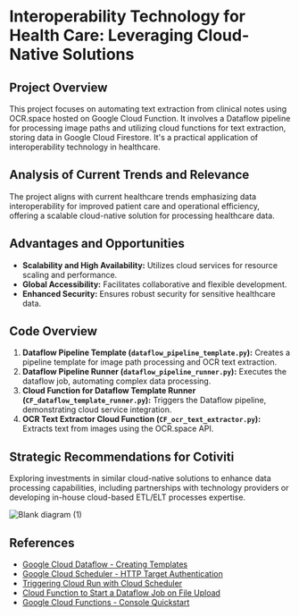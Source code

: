 # Interoperability Technology for Health Care: Leveraging Cloud-Native Solutions

## Project Overview
This project focuses on automating text extraction from clinical notes using OCR.space hosted on Google Cloud Function. It involves a Dataflow pipeline for processing image paths and utilizing cloud functions for text extraction, storing data in Google Cloud Firestore. It's a practical application of interoperability technology in healthcare.

## Analysis of Current Trends and Relevance
The project aligns with current healthcare trends emphasizing data interoperability for improved patient care and operational efficiency, offering a scalable cloud-native solution for processing healthcare data.

## Advantages and Opportunities
- **Scalability and High Availability:** Utilizes cloud services for resource scaling and performance.
- **Global Accessibility:** Facilitates collaborative and flexible development.
- **Enhanced Security:** Ensures robust security for sensitive healthcare data.

## Code Overview
1. **Dataflow Pipeline Template (`dataflow_pipeline_template.py`):** Creates a pipeline template for image path processing and OCR text extraction.
2. **Dataflow Pipeline Runner (`dataflow_pipeline_runner.py`):** Executes the dataflow job, automating complex data processing.
3. **Cloud Function for Dataflow Template Runner (`CF_dataflow_template_runner.py`):** Triggers the Dataflow pipeline, demonstrating cloud service integration.
4. **OCR Text Extractor Cloud Function (`CF_ocr_text_extractor.py`):** Extracts text from images using the OCR.space API.

## Strategic Recommendations for Cotiviti
Exploring investments in similar cloud-native solutions to enhance data processing capabilities, including partnerships with technology providers or developing in-house cloud-based ETL/ELT processes expertise.


![Blank diagram (1)](https://github.com/nikhilattili/Cotiviti-clinical-notes/assets/29622506/1376a30b-31d5-4f23-94ff-a9d80796126f)


## References
- [Google Cloud Dataflow - Creating Templates](https://cloud.google.com/dataflow/docs/guides/templates/creating-templates#metadataparameters)
- [Google Cloud Scheduler - HTTP Target Authentication](https://cloud.google.com/scheduler/docs/http-target-auth)
- [Triggering Cloud Run with Cloud Scheduler](https://cloud.google.com/run/docs/triggering/using-scheduler)
- [Cloud Function to Start a Dataflow Job on File Upload](https://medium.com/@aishwarya.gupta3/cloud-function-to-start-a-data-flow-job-on-a-new-file-upload-in-google-cloud-storage-using-trigger-30270b31a06d)
- [Google Cloud Functions - Console Quickstart](https://cloud.google.com/functions/docs/console-quickstart)
